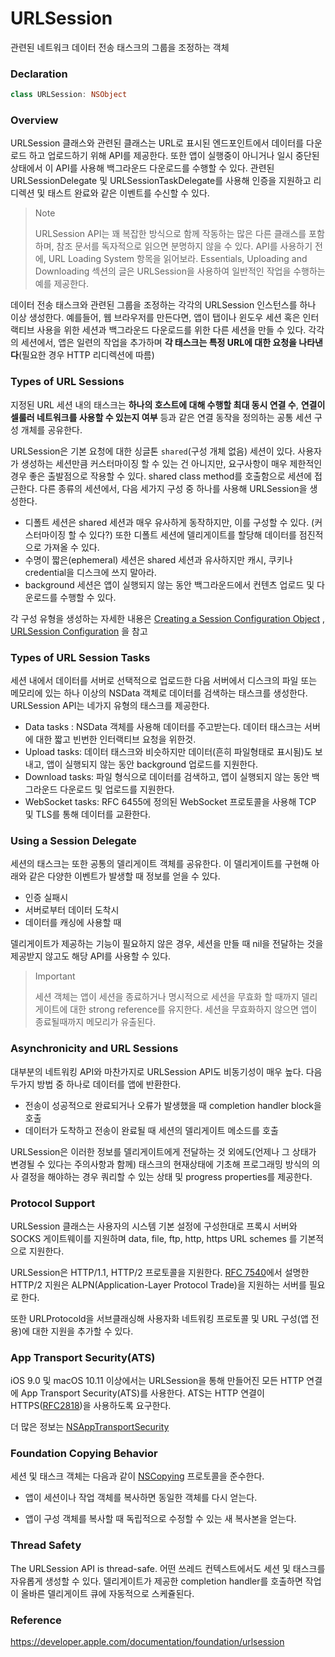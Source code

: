 # URLSession

관련된 네트워크 데이터 전송 태스크의 그룹을 조정하는 객체



### Declaration

```swift
class URLSession: NSObject
```



### Overview

URLSession 클래스와 관련된 클래스는 URL로 표시된 엔드포인트에서 데이터를 다운로드 하고 업로드하기 위해 API를 제공한다. 또한 앱이 실행중이 아니거나 일시 중단된 상태에서 이 API를 사용해 백그라운드 다운로드를 수행할 수 있다. 관련된 URLSessionDelegate 및 URLSessionTaskDelegate를 사용해 인증을 지원하고 리디렉션 및 태스트 완료와 같은 이벤트를 수신할 수 있다. 



> Note
>
> URLSession API는 꽤 복잡한 방식으로 함께 작동하는 많은 다른 클래스를 포함하며, 참조 문서를 독자적으로 읽으면 분명하지 않을 수 있다. API를 사용하기 전에, URL Loading System 항목을 읽어보라. Essentials, Uploading and Downloading 섹션의 글은 URLSession을 사용하여 일반적인 작업을 수행하는 예를 제공한다. 



데이터 전송 태스크와 관련된 그룹을 조정하는 각각의 URLSession 인스턴스를 하나 이상 생성한다. 예를들어, 웹 브라우저를 만든다면, 앱이 탭이나 윈도우 세션 혹은 인터랙티브 사용을 위한 세션과 백그라운드 다운로드를 위한 다른 세션을 만들 수 있다. 각각의 세션에서, 앱은 일련의 작업을 추가하며 **각 태스크는 특정 URL에 대한 요청을 나타낸다**(필요한 경우 HTTP 리디렉션에 따름)



### Types of URL Sessions

지정된 URL 세션 내의 태스크는 **하나의 호스트에 대해 수행할 최대 동시 연결 수**, **연결이 셀룰러 네트워크를 사용할 수 있는지 여부** 등과 같은 연결 동작을 정의하는 공통 세션 구성 개체를 공유한다. 

URLSession은 기본 요청에 대한 싱글톤 `shared`(구성 개체 없음) 세션이 있다. 사용자가 생성하는 세션만큼 커스터마이징 할 수 있는 건 아니지만, 요구사항이 매우 제한적인 경우 좋은 출발점으로 작용할 수 있다. shared class method를 호출함으로 세션에 접근한다. 다른 종류의 세션에서, 다음 세가지 구성 중 하나를 사용해 URLSession을 생성한다. 

- 디폴트 세션은 shared 세션과 매우 유사하게 동작하지만, 이를 구성할 수 있다. (커스터마이징 할 수 있다?) 또한 디폴트 세션에 델리게이트를 할당해 데이터를 점진적으로 가져올 수 있다.
- 수명이 짧은(ephemeral) 세션은 shared 세션과 유사하지만 캐시, 쿠키나 credential을 디스크에 쓰지 말아라. 
- background 세션은 앱이 실행되지 않는 동안 백그라운드에서 컨텐츠 업로드 및 다운로드를 수행할 수 있다. 

각 구성 유형을 생성하는 자세한 내용은 [Creating a Session Configuration Object](https://developer.apple.com/documentation/foundation/urlsessionconfiguration#1660412) , [URLSession Configuration](https://developer.apple.com/documentation/foundation/urlsessionconfiguration) 을 참고





### Types of URL Session Tasks

세션 내에서 데이터를 서버로 선택적으로 업로드한 다음 서버에서 디스크의 파일 또는 메모리에 있는 하나 이상의 NSData 객체로 데이터를 검색하는 태스크를 생성한다. URLSession API는 네가지 유형의 태스크를 제공한다. 

- Data tasks : NSData 객체를 사용해 데이터를 주고받는다. 데이터 태스크는 서버에 대한 짧고 빈번한 인터랙티브 요청을 위한것.
- Upload tasks: 데이터 태스크와 비슷하지만 데이터(흔히 파일형태로 표시됨)도 보내고, 앱이 실행되지 않는 동안 background 업로드를 지원한다. 
- Download tasks: 파일 형식으로 데이터를 검색하고, 앱이 실행되지 않는 동안 백그라운드 다운로드 및 업로드를 지원한다.
- WebSocket tasks: RFC 6455에 정의된 WebSocket 프로토콜을 사용해 TCP 및 TLS를 통해 데이터를 교환한다.



### Using a Session Delegate

세션의 태스크는 또한 공통의 델리게이트 객체를 공유한다. 이 델리게이트를 구현해 아래와 같은 다양한 이벤트가 발생할 때 정보를 얻을 수 있다.

- 인증 실패시
- 서버로부터 데이터 도착시
- 데이터를 캐싱에 사용할 때

델리게이트가 제공하는 기능이 필요하지 않은 경우, 세션을 만들 때 nil을 전달하는 것을 제공받지 않고도 해당 API를 사용할 수 있다.

> Important
>
> 세션 객체는 앱이 세션을 종료하거나 명시적으로 세션을 무효화 할 때까지 델리게이트에 대한 strong reference를 유지한다. 세션을 무효화하지 않으면 앱이 종료될때까지 메모리가 유출된다.



### Asynchronicity and URL Sessions

대부분의 네트워킹 API와 마찬가지로 URLSession API도 비동기성이 매우 높다. 다음 두가지 방법 중 하나로 데이터를 앱에 반환한다.

- 전송이 성공적으로 완료되거나 오류가 발생했을 때 completion handler block을 호출
- 데이터가 도착하고 전송이 완료될 때 세션의 델리게이트 메소드를 호출

URLSession은 이러한 정보를 델리게이트에게 전달하는 것 외에도(언제나 그 상태가 변경될 수 있다는 주의사항과 함께) 태스크의 현재상태에 기초해 프로그래밍 방식의 의사 결정을 해야하는 경우 쿼리할 수 있는 상태 및 progress properties를 제공한다. 



### Protocol Support

URLSession 클래스는 사용자의 시스템 기본 설정에 구성한대로 프록시 서버와 SOCKS 게이트웨이를 지원하며 data, file, ftp, http, https URL schemes 를 기본적으로 지원한다. 

URLSession은 HTTP/1.1, HTTP/2 프로토콜을 지원한다. [RFC 7540](https://tools.ietf.org/html/rfc7540)에서 설명한 HTTP/2 지원은 ALPN(Application-Layer Protocol Trade)을 지원하는 서버를 필요로 한다. 

또한 URLProtocold을 서브클래싱해 사용자화 네트워킹 프로토콜 및 URL 구성(앱 전용)에 대한 지원을 추가할 수 있다. 



### App Transport Security(ATS)

iOS 9.0 및 macOS 10.11 이상에서는 URLSession을 통해 만들어진 모든 HTTP 연결에 App Transport Security(ATS)를 사용한다. ATS는 HTTP 연결이 HTTPS([RFC2818](https://tools.ietf.org/html/rfc2818))을 사용하도록 요구한다.

더 많은 정보는 [NSAppTransportSecurity](https://developer.apple.com/documentation/bundleresources/information_property_list/nsapptransportsecurity)



### Foundation Copying Behavior

세션 및 태스크 객체는 다음과 같이 [NSCopying](https://developer.apple.com/documentation/foundation/nscopying) 프로토콜을 준수한다. 

- 앱이 세션이나 작업 객체를 복사하면 동일한 객체를 다시 얻는다.

- 앱이 구성 객체를 복사할 때 독립적으로 수정할 수 있는 새 복사본을 얻는다.

  

### Thread Safety

The URLSession API is thread-safe. 어떤 쓰레드 컨텍스트에서도 세션 및 태스크를 자유롭게 생성할 수 있다. 델리게이트가 제공한 completion handler를 호출하면 작업이 올바른 델리게이트 큐에 자동적으로 스케쥴된다. 







### Reference
https://developer.apple.com/documentation/foundation/urlsession







